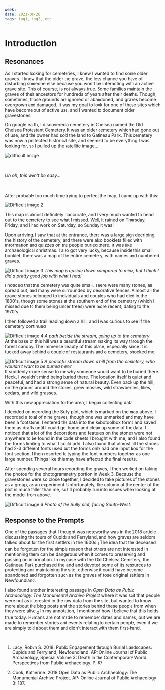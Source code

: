 ```yaml
---
week:
date: 2021-09-26
tags: tag1, tag2, etc
---
```


# Introduction 

## Resonances

As I started looking for cemeteries, I knew I wanted to find some older graves. I know that the older the grave, the less chance you have of disturbing someone else because you won't be interacting with an active grave site. This of course, is not always true. Some families maintain the graves of their ancestors for hundreds of years after their deaths. Though, sometimes, those grounds are ignored or abandoned, and graves become overgrown and damaged. It was my goal to look for one of these sites which have become out of active use, and I wanted to document older gravestones.

On google earth, I discovered a cemetery in Chelsea named the Old Chelsea Protestant Cemetery. It was an older cemetery which had gone out of use, and the owner had sold the land to Gatineau Park. This cemetery was now a protected historical site, and seemed to be everything I was looking for, so I pulled up the satellite image...

![difficult image](Pasted%20image%2020210928183952.png)

<br><br>
 *Uh oh, this won't be easy...*
 
 <br><br>
 After probably too much time trying to perfect the map, I came up with this:
 <br>
 
 ![Difficult image 2](Pasted%20image%2020210928184153.png)
 
 This map is almost definitely inaccurate, and I very much wanted to head out to the cemetery to see what I missed. Well, it rained on Thursday, Friday, and I had work on Saturday, so Sunday it was! 
 
 Upon arriving, I saw that at the entrance, there was a large sign decribing the history of the cemetery, and there were also booklets filled with information and quizzes on the people buried there. It was like archaeological christmas. I also got very lucky, because inside this small booklet, there was a map of the entire cemetery, with names and numbered graves. 
 
![Difficult image 3](20210928_185615.jpg)
*This map is upside down compared to mine, but I think I did a pretty good job with what I had!*
 
 
 I noticed that the cemetery was quite small. There were many stones, all spread out, and many were surrounded by decorative fences. Almost all the grave stones belonged to individuals and couples who had died in the 1800's, though some stones at the southern end of the cemetery (which I missed due to them being under trees) were more recent, dating to the 1970's. 
 
 I then followed a trail leading down a hill, and I was curious to see if the cemetery continued 
 
 ![Difficult image 4](20210926_161331.jpg)
*A path beside the stream, going up to the cemetery*
 <br>
 At the base of this hill was a beautiful stream making its way through the forest canopy. The immense beauty of this place, especially since it is tucked away behind a couple of restaurants and a cemetery, shocked me. 
 
 ![Difficult image 5](20210926_161257.jpg)
*A peaceful stream down a hill from the cemetery, who wouldn't want to be buried here?*
<br>
 It suddenly made sense to me why someone would want to be buried there. Heck, I wouldn't mind being buried there. The location itself is quiet and peaceful, and had a strong sense of natural beauty. Even back up the hill, on the ground around the stones, grew mosses, wild strawberries, lilies, cedars, and wild grasses. 
 
 With this new appreciation for the area, I began collecting data.
 
 I decided on recording the Sully plot, which is marked on the map above. I recorded a total of nine graves, though one was unmarked and may have been a footstone. I entered the data into the kobotoolbox forms and saved them as drafts until I could get home and clean up some of the data. I noticed that a lot of the decorations and features on the stones were not anywhere to be found in the code sheets I brought with me, and I also found the forms limiting to what I could add. I also found that almost all the stones had 2-3 different fonts used but the forms only had one input box for the font section, I then resorted to typing the font numbers together as one large number. Things like this may have affected the final results.
 
 After spending several hours recording the graves, I then worked on taking the photos for the photogrammetry portion in Week 3. Because the gravestones were so close together, I decided to take pictures of the stones as a group, as an experiment. Unfortunately, the column at the center of the plot is much taller than me, so I'll probably run into issues when looking at the model from above. 
 
 ![Difficult image 6](Pasted%20image%2020210929113001.png)
 *Photo of the Sully plot, facing South-West.*


	

## Response to the Prompts

One of the passages that I thought was noteworthy was in the 2018 article discussing the tours of Cupids and Ferryland, and how graves are seldom talked about for the first settlers in the 1600s.<sub>1</sub> The idea that the deceased can be forgotten for the simple reason that others are not interested in mentioning them can be dangerous when it comes to preserving and passing on information. In my case with the Old Chelsea Cemetery, the Gatineau Park purchased the land and devoted some of its resources to protecting and maintaining the site, otherwise it could have become abandoned and forgotten such as the graves of tose original settlers in Newfoundland. 

I also found another interesting passage in *Open Data as Public Archaeology: The Monumental Archive Project* where it was sait that people were not as interested in the raw data from the site, but wanted to know more about the blog posts and the stories behind these people from when they were alive.<sub>2</sub> In my annotation, I mentioned how I believe that this holds true today. Humans are not made to remember dates and names, but we are made to remember stories and events relating to certain people, even if we are simply told about them and didn't interact with them first-hand. 

<br>

1. Lacy, Robyn S. 2018. Public Engagement through Burial Landscapes: Cupids and Ferryland, Newfoundland. AP: Online Journal of Public Archaeology, Special Volume 3: Death in the Contemporary World: Perspectives from Public Archaeology. P. 67

2. Cook, Katherine. 2018 Open Data as Public Archaeology: The Monumental Archive Project. AP: Online Journal of Public Archaeology 3: 187.
